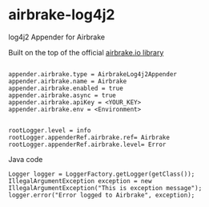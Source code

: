 airbrake-log4j2
================

log4j2 Appender for Airbrake

Built on the top of the official [airbrake.io library](https://github.com/airbrake/airbrake-java) 

```

appender.airbrake.type = AirbrakeLog4j2Appender
appender.airbrake.name = Airbrake
appender.airbrake.enabled = true
appender.airbrake.async = true
appender.airbrake.apiKey = <YOUR_KEY> 
appender.airbrake.env = <Environment>


rootLogger.level = info
rootLogger.appenderRef.airbrake.ref= Airbrake
rootLogger.appenderRef.airbrake.level= Error
```

Java code
```
Logger logger = LoggerFactory.getLogger(getClass());
IllegalArgumentException exception = new IllegalArgumentException("This is exception message");
logger.error("Error logged to Airbrake", exception);
```

